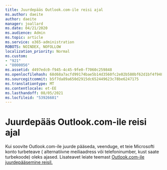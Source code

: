 ```yaml
---
title: Juurdepääs Outlook.com-ile reisi ajal
ms.author: daeite
author: daeite
manager: joallard
ms.date: 04/21/2020
ms.audience: Admin
ms.topic: article
ms.service: o365-administration
ROBOTS: NOINDEX, NOFOLLOW
localization_priority: Normal
ms.custom:
- "921"
- "8000056"
ms.assetid: d497edc0-f945-4c45-9fe0-f7060c259848
ms.openlocfilehash: 68d68a7acfd99174bae5b14d3560fc2e02b580bf62d1bf4f948543708c901a8e
ms.sourcegitcommit: b5f7da89a650d2915dc652449623c78be6247175
ms.translationtype: MT
ms.contentlocale: et-EE
ms.lasthandoff: 08/05/2021
ms.locfileid: "53926601"
---
```

# <a name="how-to-access-outlookcom-while-traveling"></a>Juurdepääs Outlook.com-ile reisi ajal

Kui soovite Outlook.com-ile juurde pääseda, veenduge, et teie Microsofti konto turbeteave ( alternatiivne meiliaadress või telefoninumber, kust saate turbekoode) oleks ajased. Lisateavet leiate teemast [Outlook.com-ile juurdepääsemine reisil.](https://support.office.com/article/c44f16da-7156-4890-853c-286aafeda87e?wt.mc_id=Office_Outlook_com_Alchemy)
